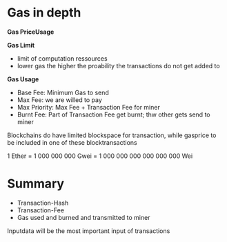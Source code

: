 # Gas in depth

**Gas PriceUsage**


**Gas Limit** 
- limit of computation ressources
- lower gas the higher the proability the transactions do not get added to 

**Gas Usage**

- Base Fee: Minimum Gas to send
- Max Fee: we are willed to pay
- Max Priority: Max Fee + Transaction Fee for miner
- Burnt Fee: Part of Transaction Fee get burnt; thw other gets send to miner

Blockchains do have limited blockspace for transaction, while gasprice to be included in one of these blocktransactions

1 Ether = 1 000 000 000 Gwei = 1 000 000 000 000 000 000 Wei


# Summary 
- Transaction-Hash
- Transaction-Fee
- Gas used and burned and transmitted to miner

Inputdata will be the  most important input of transactions
